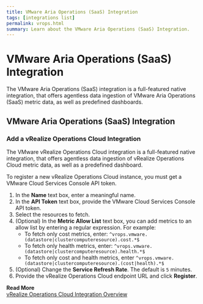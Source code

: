 ```yaml
---
title: VMware Aria Operations (SaaS) Integration
tags: [integrations list]
permalink: vrops.html
summary: Learn about the VMware Aria Operations (SaaS) Integration.
---
```

# VMware Aria Operations (SaaS) Integration

The VMware Aria Operations (SaaS) integration is a full-featured native integration, that offers agentless data ingestion of VMware Aria Operations (SaaS) metric data, as well as predefined dashboards.
## VMware Aria Operations (SaaS) Integration



### Add a vRealize Operations Cloud Integration

The VMware vRealize Operations Cloud integration is a full-featured native integration, that offers agentless data ingestion of vRealize Operations Cloud metric data, as well as a predefined dashboard.

To register a new vRealize Operations Cloud instance, you must get a VMware Cloud Services Console API token.

1. In the **Name** text box, enter a meaningful name.
2. In the **API Token** text box, provide the VMware Cloud Services Console API token.
3. Select the resources to fetch.
4. (Optional) In the **Metric Allow List** text box, you can add metrics to an allow list by entering a regular expression. For example:
   * To fetch only cost metrics, enter: <code>^vrops.vmware.(datastore|clustercomputeresource).cost.*$</code>
   * To fetch only health metrics, enter: <code>^vrops.vmware.(datastore|clustercomputeresource).health.*$</code>
   * To fetch only cost and health metrics, enter <code>^vrops.vmware.(datastore|clustercomputeresource).(cost|health).*$</code>
5. (Optional) Change the **Service Refresh Rate**. The default is `5` minutes.
6. Provide the vRealize Operations Cloud endpoint URL and click **Register**.

**Read More**<br/>
  [vRealize Operations Cloud Integration Overview](https://docs.wavefront.com/integrations_vrops.html)





